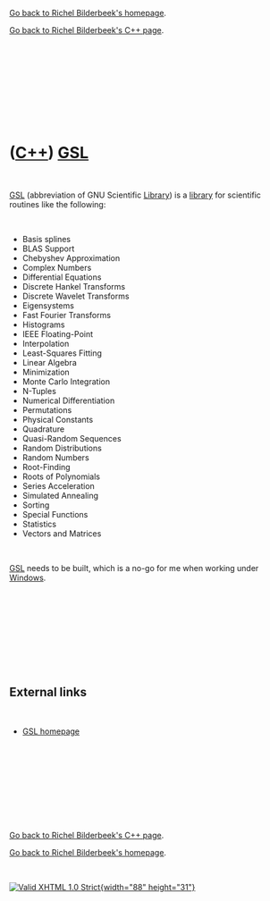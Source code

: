 [Go back to Richel Bilderbeek's homepage](index.htm).

[Go back to Richel Bilderbeek's C++ page](Cpp.htm).

 

 

 

 

 

([C++](Cpp.htm)) [GSL](CppGsl.htm)
==================================

 

[GSL](CppGsl.htm) (abbreviation of GNU Scientific
[Library](CppLibrary.htm)) is a [library](CppLibrary.htm) for scientific
routines like the following:

 

-   Basis splines
-   BLAS Support
-   Chebyshev Approximation
-   Complex Numbers
-   Differential Equations
-   Discrete Hankel Transforms
-   Discrete Wavelet Transforms
-   Eigensystems
-   Fast Fourier Transforms
-   Histograms
-   IEEE Floating-Point
-   Interpolation
-   Least-Squares Fitting
-   Linear Algebra
-   Minimization
-   Monte Carlo Integration
-   N-Tuples
-   Numerical Differentiation
-   Permutations
-   Physical Constants
-   Quadrature
-   Quasi-Random Sequences
-   Random Distributions
-   Random Numbers
-   Root-Finding
-   Roots of Polynomials
-   Series Acceleration
-   Simulated Annealing
-   Sorting
-   Special Functions
-   Statistics
-   Vectors and Matrices

 

[GSL](CppGsl.htm) needs to be built, which is a no-go for me when
working under [Windows](CppWindows.htm).

 

 

 

 

 

External links
--------------

 

-   [GSL homepage](http://www.gnu.org/software/gsl)

 

 

 

 

 

[Go back to Richel Bilderbeek's C++ page](Cpp.htm).

[Go back to Richel Bilderbeek's homepage](index.htm).

 

[![Valid XHTML 1.0 Strict](valid-xhtml10.png){width="88"
height="31"}](http://validator.w3.org/check?uri=referer)
